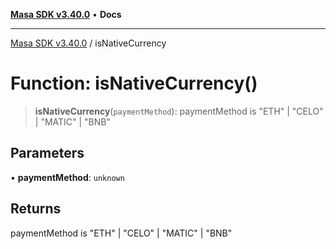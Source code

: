 [**Masa SDK v3.40.0**](../README.md) • **Docs**

***

[Masa SDK v3.40.0](../globals.md) / isNativeCurrency

# Function: isNativeCurrency()

> **isNativeCurrency**(`paymentMethod`): paymentMethod is "ETH" \| "CELO" \| "MATIC" \| "BNB"

## Parameters

• **paymentMethod**: `unknown`

## Returns

paymentMethod is "ETH" \| "CELO" \| "MATIC" \| "BNB"
